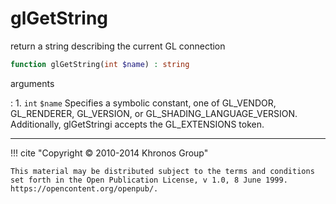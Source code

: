 # glGetString
return a string describing the current GL connection

```php
function glGetString(int $name) : string
```

arguments

:    1. `int` `$name` Specifies a symbolic constant, one of
    <constant>GL_VENDOR</constant>, <constant>GL_RENDERER</constant>,
    <constant>GL_VERSION</constant>, or
    <constant>GL_SHADING_LANGUAGE_VERSION</constant>. Additionally, glGetStringi
    accepts the <constant>GL_EXTENSIONS</constant> token.

---
     

!!! cite "Copyright © 2010-2014 Khronos Group"

    This material may be distributed subject to the terms and conditions set forth in the Open Publication License, v 1.0, 8 June 1999. https://opencontent.org/openpub/.